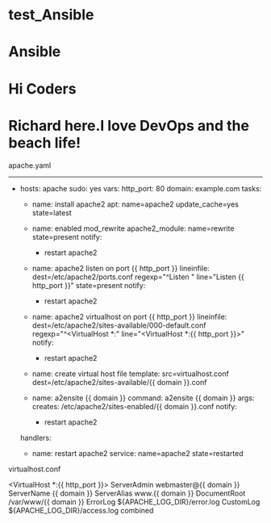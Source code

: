 # test_Ansible
# Ansible
# Hi Coders
# Richard here.I love DevOps and the beach life!

apache.yaml

---

- hosts: apache
  sudo: yes
  vars:
    http_port: 80
    domain: example.com
  tasks:
    - name: install apache2
      apt: name=apache2 update_cache=yes state=latest

    - name: enabled mod_rewrite
      apache2_module: name=rewrite state=present
      notify:
        - restart apache2

    - name: apache2 listen on port {{ http_port }}
      lineinfile: dest=/etc/apache2/ports.conf regexp="^Listen " line="Listen {{ http_port }}" state=present
      notify:
        - restart apache2

    - name: apache2 virtualhost on port {{ http_port }}
      lineinfile: dest=/etc/apache2/sites-available/000-default.conf regexp="^<VirtualHost \*:" line="<VirtualHost *:{{ http_port }}>"
      notify:
        - restart apache2

    - name: create virtual host file
      template: src=virtualhost.conf dest=/etc/apache2/sites-available/{{ domain }}.conf

    - name: a2ensite {{ domain }}
      command: a2ensite {{ domain }}
      args:
        creates: /etc/apache2/sites-enabled/{{ domain }}.conf
      notify:
        - restart apache2

  handlers:
    - name: restart apache2
      service: name=apache2 state=restarted





virtualhost.conf


<VirtualHost *:{{ http_port }}>
    ServerAdmin webmaster@{{ domain }}
    ServerName {{ domain }}
    ServerAlias www.{{ domain }}
    DocumentRoot /var/www/{{ domain }}
    ErrorLog ${APACHE_LOG_DIR}/error.log
    CustomLog ${APACHE_LOG_DIR}/access.log combined
</VirtualHost>

